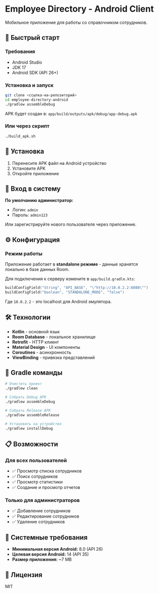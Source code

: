 # Employee Directory - Android Client

Мобильное приложение для работы со справочником сотрудников.

## 🚀 Быстрый старт

### Требования
- Android Studio
- JDK 17
- Android SDK (API 26+)

### Установка и запуск

```bash
git clone <ссылка-на-репозиторий>
cd employee-directory-android
./gradlew assembleDebug
```

APK будет создан в: `app/build/outputs/apk/debug/app-debug.apk`

### Или через скрипт

```bash
./build_apk.sh
```

## 📱 Установка

1. Перенесите APK файл на Android устройство
2. Установите APK
3. Откройте приложение

## 🔐 Вход в систему

**По умолчанию администратор:**
- Логин: `admin`
- Пароль: `admin123`

Или зарегистрируйте нового пользователя через приложение.

## ⚙️ Конфигурация

### Режим работы

Приложение работает в **standalone режиме** - данные хранятся локально в базе данных Room.

Для подключения к серверу измените в `app/build.gradle.kts`:

```kotlin
buildConfigField("String", "API_BASE", "\"http://10.0.2.2:8080\"")
buildConfigField("boolean", "STANDALONE_MODE", "false")
```

Где `10.0.2.2` - это localhost для Android эмулятора.

## 🛠️ Технологии

- **Kotlin** - основной язык
- **Room Database** - локальное хранилище
- **Retrofit** - HTTP клиент
- **Material Design** - UI компоненты
- **Coroutines** - асинхронность
- **ViewBinding** - привязка представлений

## 🔨 Gradle команды

```bash
# Очистить проект
./gradlew clean

# Собрать Debug APK
./gradlew assembleDebug

# Собрать Release APK
./gradlew assembleRelease

# Установить на устройство
./gradlew installDebug
```

## 📋 Возможности

### Для всех пользователей
- ✅ Просмотр списка сотрудников
- ✅ Поиск сотрудников
- ✅ Просмотр статистики
- ✅ Создание и просмотр отчетов

### Только для администраторов
- ✅ Добавление сотрудников
- ✅ Редактирование сотрудников
- ✅ Удаление сотрудников

## 📱 Системные требования

- **Минимальная версия Android:** 8.0 (API 26)
- **Целевая версия Android:** 14 (API 35)
- **Размер приложения:** ~7 MB

## 📄 Лицензия

MIT